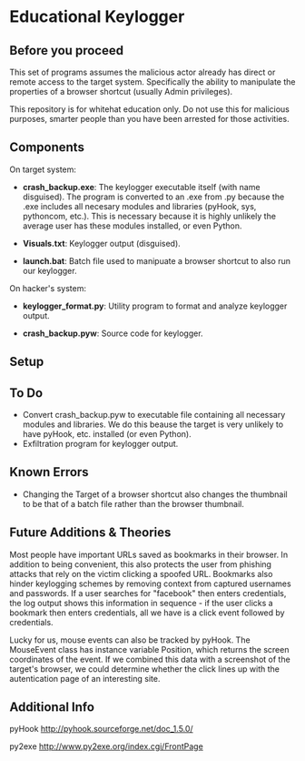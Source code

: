 # Educational Keylogger

## Before you proceed

This set of programs assumes the malicious actor already has direct or remote access to the target system.  Specifically the ability to manipulate the properties of a browser shortcut (usually Admin privileges).  

This repository is for whitehat education only.  Do not use this for malicious purposes, smarter people than you have been arrested for those activities.  

## Components

On target system:

- **crash_backup.exe**: The keylogger executable itself (with name disguised).  The program is converted to an .exe from .py because the  .exe includes all necesary modules and libraries (pyHook, sys, pythoncom, etc.).  This is necessary because it is highly unlikely the average user has these modules installed, or even Python.  

- **Visuals.txt**: Keylogger output (disguised).

- **launch.bat**: Batch file used to manipuate a browser shortcut to also run our keylogger.


On hacker's system:

- **keylogger_format.py**: Utility program to format and analyze keylogger output.

- **crash_backup.pyw**: Source code for keylogger.  


## Setup



## To Do

- Convert crash_backup.pyw to executable file containing all necessary modules and libraries.  We do this beause the target is very      unlikely to have pyHook, etc. installed (or even Python).  
- Exfiltration program for keylogger output.  


## Known Errors

- Changing the Target of a browser shortcut also changes the thumbnail to be that of a batch file rather than the browser thumbnail.


## Future Additions & Theories

Most people have important URLs saved as bookmarks in their browser.  In addition to being convenient, this also protects the user from   phishing attacks that rely on the victim clicking a spoofed URL.  Bookmarks also hinder keylogging schemes by removing context from       captured usernames and passwords.  If a user searches for "facebook" then enters credentials, the log output shows this information in     sequence - if the user clicks a bookmark then enters credentials, all we have is a click event followed by credentials.

Lucky for us, mouse events can also be tracked by pyHook.  The MouseEvent class has instance variable Position, which returns the screen coordinates of the event.  If we combined this data with a screenshot of the target's browser, we could determine whether the click lines up with the autentication page of an interesting site.    


## Additional Info

pyHook
http://pyhook.sourceforge.net/doc_1.5.0/ 

py2exe
http://www.py2exe.org/index.cgi/FrontPage
